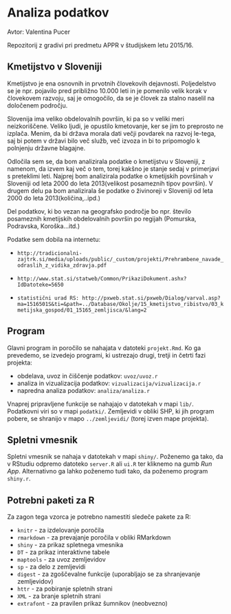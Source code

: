 # Analiza podatkov 

Avtor: Valentina Pucer

Repozitorij z gradivi pri predmetu APPR v študijskem letu 2015/16.

## Kmetijstvo v Sloveniji

Kmetijstvo je ena osnovnih in prvotnih človekovih dejavnosti. Poljedelstvo se je npr. pojavilo pred približno 10.000 leti in je pomenilo velik korak v človekovem razvoju, saj  je omogočilo, da se je človek za stalno naselil na določenem področju.

Slovenija ima veliko obdelovalnih površin, ki pa so v veliki meri neizkoriščene.
Veliko ljudi, je opustilo kmetovanje, ker se jim to preprosto ne izplača. 
Menim, da bi država morala dati večji povdarek na razvoj le-tega, saj bi potem v državi bilo več služb, več izvoza in bi to pripomoglo k polnjenju državne blagajne. 

Odločila sem se, da bom analizirala  podatke o kmetijstvu v Sloveniji, z namenom, da izvem kaj več o tem, torej kakšno je stanje sedaj v primerjavi s preteklimi leti. Najprej bom analizirala podatke o kmetijskih površinah v Sloveniji od leta 2000 do leta 2013(velikost posameznih tipov površin). 
V drugem delu pa bom analizirala še podatke o živinoreji v Sloveniji od leta 2000 do leta 2013(količina,..ipd.)

Del podatkov, ki bo vezan na geografsko področje bo npr. število posameznih kmetijskih obdelovalnih površin po regijah (Pomurska, Podravska, Koroška...itd.)

Podatke sem dobila na internetu:

* `http://tradicionalni-zajtrk.si/media/uploads/public/_custom/projekti/Prehrambene_navade_odraslih_z_vidika_zdravja.pdf`

* `http://www.stat.si/statweb/Common/PrikaziDokument.ashx?IdDatoteke=5650`

* `statistični urad RS:
http://pxweb.stat.si/pxweb/Dialog/varval.asp?ma=1516501S&ti=&path=../Database/Okolje/15_kmetijstvo_ribistvo/03_kmetijska_gospod/01_15165_zemljisca/&lang=2`





## Program

Glavni program in poročilo se nahajata v datoteki `projekt.Rmd`. Ko ga prevedemo,
se izvedejo programi, ki ustrezajo drugi, tretji in četrti fazi projekta:

* obdelava, uvoz in čiščenje podatkov: `uvoz/uvoz.r`
* analiza in vizualizacija podatkov: `vizualizacija/vizualizacija.r`
* napredna analiza podatkov: `analiza/analiza.r`

Vnaprej pripravljene funkcije se nahajajo v datotekah v mapi `lib/`. Podatkovni
viri so v mapi `podatki/`. Zemljevidi v obliki SHP, ki jih program pobere, se
shranijo v mapo `../zemljevidi/` (torej izven mape projekta).

## Spletni vmesnik

Spletni vmesnik se nahaja v datotekah v mapi `shiny/`. Poženemo ga tako, da v
RStudiu odpremo datoteko `server.R` ali `ui.R` ter kliknemo na gumb *Run App*.
Alternativno ga lahko poženemo tudi tako, da poženemo program `shiny.r`.

## Potrebni paketi za R

Za zagon tega vzorca je potrebno namestiti sledeče pakete za R:

* `knitr` - za izdelovanje poročila
* `rmarkdown` - za prevajanje poročila v obliki RMarkdown
* `shiny` - za prikaz spletnega vmesnika
* `DT` - za prikaz interaktivne tabele
* `maptools` - za uvoz zemljevidov
* `sp` - za delo z zemljevidi
* `digest` - za zgoščevalne funkcije (uporabljajo se za shranjevanje zemljevidov)
* `httr` - za pobiranje spletnih strani
* `XML` - za branje spletnih strani
* `extrafont` - za pravilen prikaz šumnikov (neobvezno)
